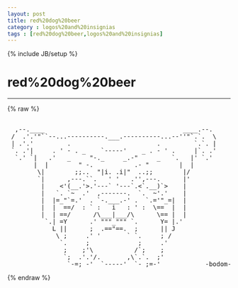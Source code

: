 ```yaml
---
layout: post
title: red%20dog%20beer
category : logos%20and%20insignias
tags : [red%20dog%20beer,logos%20and%20insignias]
---
```

{% include JB/setup %}
# red%20dog%20beer
---
{% raw %}
<pre>

  ,--.____                                     ____.--.
 /  .&#039;.&#039;&quot;``--...----------.___.----------...--&#039;&#039;&quot;`.`.  \
 | .&#039;.&#039;         .                       .         `.`. |
 `. .&#039;|     . &#039; - . _    `-----&#039;    _ . - &#039; .     |`. .&#039;
  `.&#039; `|   .&#039;   _     &quot;-._     _.-&quot;     _   `.   |&#039; `.&#039;
       |  |        &quot; -.           .- &quot;        |  |
        \|        ;;..  &quot;|i. .i|&quot;  ..;;        |/
        `|      ,---.``.   &#039; &#039;   .&#039;&#039;,---.      |&#039;        
         |    &lt;&#039;(__.&#039;&gt;.&#039;---` &#039;---`.&lt;`.__)`&gt;    | 
         |   `. `~  .&#039;  ,-------.  `.  ~&#039;.&#039;    |
         |  |=_&quot;`=.&#039;  . `-.___.-&#039; .  `.=&#039;&quot;_=|  |
         |  |  ==/  : ` :   i   : &#039; :  \==  |  |
         |  | ==/      /\___|___/\      \== |  |
          `.| =Y      .&#039; &quot;&quot;&quot;_&quot;&quot;&quot; `.      Y= |.&#039;
            L ||      ;  .==&quot;==.  ;      || J 
             \ ;     .&#039; &#039;       ` `.     ; /
              `.     ;             ;     .&#039;
               ;    ;&#039;\           /`;    ;
               `;  .&#039;.&#039;/.       ,\`.`.  ;&#039; 
                `-=;_-&#039;  `-----&#039;  `-_;=-&#039;            -bodom- </pre>
{% endraw %}
